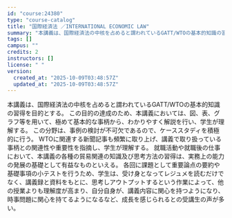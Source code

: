 ```yaml
---
id: "course:24380"
type: "course-catalog"
title: "国際経済法 ／INTERNATIONAL ECONOMIC LAW"
summary: "本講義は、国際経済法の中核を占めると謂われているGATT/WTOの基本的知識の習得を目的とする。 この目的の達成のため、本講義においては、図、表、グラフ等を用いて、極めて基本的な事柄から、わかりやすく解説を行い、学生が理解する。 この分野は…"
tags: []
campus: ""
credits: 2
instructors: []
license: " "
version:
  created_at: "2025-10-09T03:48:57Z"
  updated_at: "2025-10-09T03:48:57Z"
---
```


本講義は、国際経済法の中核を占めると謂われているGATT/WTOの基本的知識の習得を目的とする。 この目的の達成のため、本講義においては、図、表、グラフ等を用いて、極めて基本的な事柄から、わかりやすく解説を行い、学生が理解する。 この分野は、事例の検討が不可欠であるので、ケーススタディを積極的に行う。 WTOに関連する新聞記事も頻繁に取り上げ、講義で取り扱っている事柄との関連性や重要性を指摘し、学生が理解する。 就職活動や就職後の仕事において、本講義の各種の貿易関連の知識及び思考方法の習得は、実務上の能力の発展の基礎として有益なものといえる。 各回に課題として重要論点の要約や基礎事項の小テストを行うため、学生は、受け身となってレジュメを読むだけでなく、講義録と資料をもとに、思考しアウトプットするという作業によって、他の授業よりも理解度が高まり、自分自身が、講義内容に関心を持つようになり、時事問題に関心を持てるようになるなど、成長を感じられるとの受講生の声が多い。
